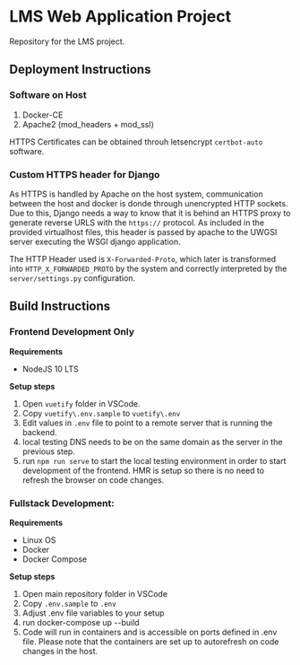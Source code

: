 # LMS Web Application Project

Repository for the LMS project.

## Deployment Instructions

### Software on Host

1. Docker-CE
2. Apache2 (mod_headers + mod_ssl)

HTTPS Certificates can be obtained throuh letsencrypt `certbot-auto` software.

### Custom HTTPS header for Django

As HTTPS is handled by Apache on the host system, communication between the host
and docker is donde through unencrypted HTTP sockets. Due to this, Django needs a way
to know that it is behind an HTTPS proxy to generate reverse URLS with the `https://`
protocol. As included in the provided virtualhost files, this header is passed by apache
to the UWGSI server executing the WSGI django application.

The HTTP Header used is `X-Forwarded-Proto`, which later is transformed into
`HTTP_X_FORWARDED_PROTO` by the system and correctly interpreted by the `server/settings.py`
configuration.

## Build Instructions

### Frontend Development Only

**Requirements**
- NodeJS 10 LTS

**Setup steps**
1. Open `vuetify` folder in VSCode.
1. Copy `vuetify\.env.sample` to `vuetify\.env`
1. Edit values in `.env` file to point to a remote server
    that is running the backend.
1. local testing DNS needs to be on the same domain as the server
    in the previous step.
1. run `npm run serve` to start the local testing environment in order
    to start development of the frontend. HMR is setup so there is no
    need to refresh the browser on code changes.

### Fullstack Development:

**Requirements**
- Linux OS
- Docker
- Docker Compose

**Setup steps**
1. Open main repository folder in VSCode
1. Copy `.env.sample` to `.env`
1. Adjust .env file variables to your setup
1. run docker-compose up --build
1. Code will run in containers and is accessible on ports defined
    in .env file. Please note that the containers are set up to autorefresh on code changes in the host.
